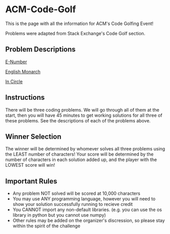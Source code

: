 # ACM-Code-Golf
This is the page with all the information for ACM's Code Golfing Event!

Problems were adapted from Stack Exchange's Code Golf section.

## Problem Descriptions

[E-Number](https://github.com/mineawesomeman/ACM-Code-Golf/blob/main/e-number.md)

[English Monarch](https://github.com/mineawesomeman/ACM-Code-Golf/blob/main/english-monarch.md)

[In Circle](https://github.com/mineawesomeman/ACM-Code-Golf/blob/main/in-circle.md)

## Instructions

There will be three coding problems. We will go through all of them at the start, then you will have 45 minutes to get working solutions for all three of these problems. See the descriptions of each of the problems above.

## Winner Selection

The winner will be determined by whomever solves all three problems using the LEAST number of characters! Your score will be determined by the number of characters in each solution added up, and the player with the LOWEST score will win!

## Important Rules

- Any problem NOT solved will be scored at 10,000 characters
- You may use ANY programming language, however you will need to show your solution successfully running to recieve credit
- You CANNOT import any non-default libraries. (e.g. you can use the os library in python but you cannot use numpy)
- Other rules may be added on the organizer's discression, so please stay within the spirit of the challenge
